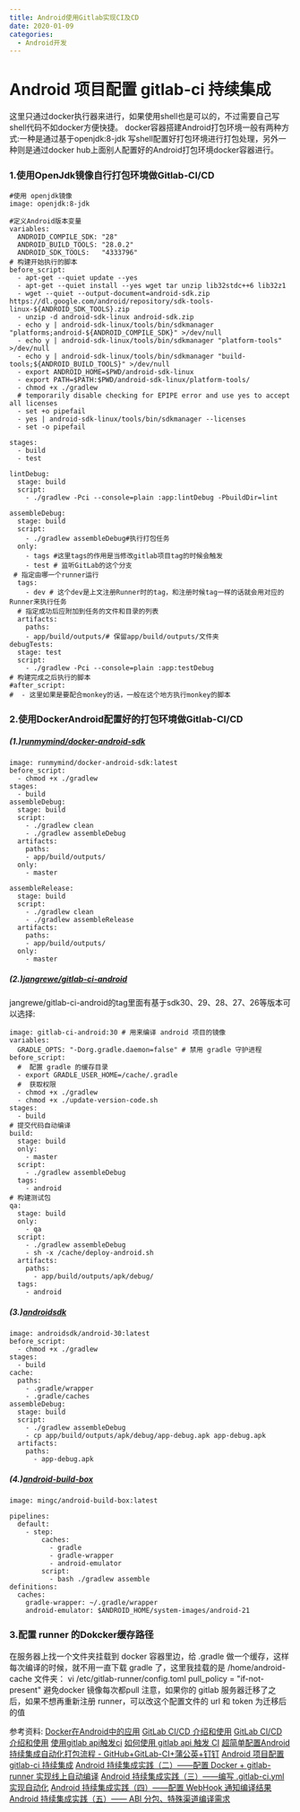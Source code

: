 ```yaml
---
title: Android使用Gitlab实现CI及CD
date: 2020-01-09
categories: 
  - Android开发
---
```


# Android 项目配置 gitlab-ci 持续集成
这里只通过docker执行器来进行，如果使用shell也是可以的，不过需要自己写shell代码不如docker方便快捷。
docker容器搭建Android打包环境一般有两种方式:一种是通过基于openjdk:8-jdk 写shell配置好打包环境进行打包处理，另外一种则是通过docker hub上面别人配置好的Android打包环境docker容器进行。
### 1.使用OpenJdk镜像自行打包环境做Gitlab-CI/CD
```
#使用 openjdk镜像
image: openjdk:8-jdk 

#定义Android版本变量
variables:
  ANDROID_COMPILE_SDK: "28"
  ANDROID_BUILD_TOOLS: "28.0.2"
  ANDROID_SDK_TOOLS:   "4333796"
# 构建开始执行的脚本
before_script:
  - apt-get --quiet update --yes
  - apt-get --quiet install --yes wget tar unzip lib32stdc++6 lib32z1
  - wget --quiet --output-document=android-sdk.zip https://dl.google.com/android/repository/sdk-tools-linux-${ANDROID_SDK_TOOLS}.zip
  - unzip -d android-sdk-linux android-sdk.zip
  - echo y | android-sdk-linux/tools/bin/sdkmanager "platforms;android-${ANDROID_COMPILE_SDK}" >/dev/null
  - echo y | android-sdk-linux/tools/bin/sdkmanager "platform-tools" >/dev/null
  - echo y | android-sdk-linux/tools/bin/sdkmanager "build-tools;${ANDROID_BUILD_TOOLS}" >/dev/null
  - export ANDROID_HOME=$PWD/android-sdk-linux
  - export PATH=$PATH:$PWD/android-sdk-linux/platform-tools/
  - chmod +x ./gradlew
  # temporarily disable checking for EPIPE error and use yes to accept all licenses
  - set +o pipefail
  - yes | android-sdk-linux/tools/bin/sdkmanager --licenses
  - set -o pipefail

stages:
  - build
  - test

lintDebug:
  stage: build
  script:
    - ./gradlew -Pci --console=plain :app:lintDebug -PbuildDir=lint

assembleDebug:
  stage: build
  script:
    - ./gradlew assembleDebug#执行打包任务
  only: 
    - tags #这里tags的作用是当修改gitlab项目tag的时候会触发
    - test # 监听GitLab的这个分支
 # 指定由哪一个runner运行
  tags:
    - dev # 这个dev是上文注册Runner时的tag，和注册时候tag一样的话就会用对应的Runner来执行任务
  # 指定成功后应附加到任务的文件和目录的列表
  artifacts:
    paths:
    - app/build/outputs/# 保留app/build/outputs/文件夹
debugTests:
  stage: test
  script:
    - ./gradlew -Pci --console=plain :app:testDebug
# 构建完成之后执行的脚本
#after_script:
#  - 这里如果是要配合monkey的话，一般在这个地方执行monkey的脚本
```

### 2.使用DockerAndroid配置好的打包环境做Gitlab-CI/CD 
##### (1.)[runmymind/docker-android-sdk](https://hub.docker.com/r/runmymind/docker-android-sdk)
```
image: runmymind/docker-android-sdk:latest
before_script:
  - chmod +x ./gradlew
stages:
  - build
assembleDebug:
  stage: build
  script:
    - ./gradlew clean
    - ./gradlew assembleDebug
  artifacts:
    paths:
    - app/build/outputs/
  only:
    - master

assembleRelease:
  stage: build
  script:
    - ./gradlew clean
    - ./gradlew assembleRelease
  artifacts:
    paths:
    - app/build/outputs/
  only:
    - master
```

##### (2.)[jangrewe/gitlab-ci-android](https://hub.docker.com/r/jangrewe/gitlab-ci-android)
jangrewe/gitlab-ci-android的tag里面有基于sdk30、29、28、27、26等版本可以选择:

```
image: gitlab-ci-android:30 # 用来编译 android 项目的镜像
variables:
  GRADLE_OPTS: "-Dorg.gradle.daemon=false" # 禁用 gradle 守护进程
before_script:
  #  配置 gradle 的缓存目录
  - export GRADLE_USER_HOME=/cache/.gradle
  #  获取权限
  - chmod +x ./gradlew
  - chmod +x ./update-version-code.sh
stages:
  - build
# 提交代码自动编译
build:
  stage: build
  only:
    - master
  script:
    - ./gradlew assembleDebug
  tags:
    - android
# 构建测试包
qa:
  stage: build
  only:
    - qa
  script:
    - ./gradlew assembleDebug
    - sh -x /cache/deploy-android.sh
  artifacts:
    paths:
      - app/build/outputs/apk/debug/
  tags:
    - android
```

##### (3.)[androidsdk](https://hub.docker.com/u/androidsdk)
```
image: androidsdk/android-30:latest
before_script:
  - chmod +x ./gradlew
stages:
  - build
cache:
  paths:
    - .gradle/wrapper
    - .gradle/caches
assembleDebug:
  stage: build
  script:
    - ./gradlew assembleDebug
    - cp app/build/outputs/apk/debug/app-debug.apk app-debug.apk
  artifacts:
    paths:
      - app-debug.apk
```

##### (4.)[android-build-box](https://hub.docker.com/r/mingc/android-build-box)
```
image: mingc/android-build-box:latest

pipelines:
  default:
    - step:
        caches:
          - gradle
          - gradle-wrapper
          - android-emulator
        script:
          - bash ./gradlew assemble
definitions:
  caches:
    gradle-wrapper: ~/.gradle/wrapper
    android-emulator: $ANDROID_HOME/system-images/android-21
```

### 3.配置 runner 的Dokcker缓存路径
在服务器上找一个文件夹挂载到 docker 容器里边，给 .gradle 做一个缓存，这样每次编译的时候，就不用一直下载 gradle 了，这里我挂载的是 /home/android-cache 文件夹：
vi /etc/gitlab-runner/config.toml
[](https://img-blog.csdnimg.cn/410e2f809177436ebf8eb5add59fcd9d.png?x-oss-process=image/watermark,type_ZHJvaWRzYW5zZmFsbGJhY2s,shadow_50,text_Q1NETiBAd2RlbzM2MDE=,size_20,color_FFFFFF,t_70,g_se,x_16#pic_center)
pull_policy = "if-not-present" 避免docker 镜像每次都pull
注意，如果你的 gitlab 服务器迁移了之后，如果不想再重新注册 runner，可以改这个配置文件的 url 和 token 为迁移后的值


参考资料:
[Docker在Android中的应用](https://blog.csdn.net/wgyscsf/article/details/97533811)
[GitLab CI/CD 介绍和使用](https://my.oschina.net/yunwangjun/blog/4934308)
[GitLab CI/CD 介绍和使用](http://blinkfox.com/2018/11/22/ruan-jian-gong-ju/devops/gitlab-ci-jie-shao-he-shi-yong/#toc-heading-8)
[使用gitlab api触发ci](https://segmentfault.com/a/1190000022939875)
[如何使用 gitlab api 触发 CI](http://quickapp.vivo.com.cn/how-to-use-gitlab-api-to-trigger-ci/)
[超简单配置Android持续集成自动化打包流程 - GitHub+GitLab-CI+蒲公英+钉钉](https://www.jianshu.com/p/e0553d3ac743/)
[Android 项目配置 gitlab-ci 持续集成](https://www.cnblogs.com/aimqqroad-13/p/10115799.html)
[Android 持续集成实践（二）——配置 Docker + gitlab-runner 实现线上自动编译](https://blog.csdn.net/Captive_Rainbow_/article/details/90407356)
[Android 持续集成实践（三）——编写 .gitlab-ci.yml 实现自动化](https://blog.csdn.net/Captive_Rainbow_/article/details/90480269)
[Android 持续集成实践（四）——配置 WebHook 通知编译结果](https://blog.csdn.net/Captive_Rainbow_/article/details/90634669)
[Android 持续集成实践（五）—— ABI 分包、特殊渠道编译需求](https://blog.csdn.net/Captive_Rainbow_/article/details/118856664)
